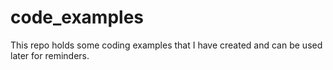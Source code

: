 # code_examples
This repo holds some coding examples that I have created and can be used later for reminders.
